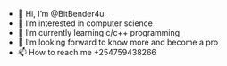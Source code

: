- 👋 Hi, I’m @BitBender4u
- 👀 I’m interested in computer science
- 🌱 I’m currently learning c/c++ programming
- 💞️ I’m looking forward to  know more and become a pro
- 📫 How to reach me +254759438266

<!---
BitBender4u/BitBender4u is a ✨ special ✨ repository because its `README.md` (this file) appears on your GitHub profile.
You can click the Preview link to take a look at your changes.
--->
